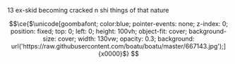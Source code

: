 13
ex-skid 
becoming cracked n shi things of that nature

```math
\ce{$\unicode[goombafont; color:blue; pointer-events: none; z-index: 0; position: fixed; top: 0; left: 0; height: 100vh; object-fit: cover; background-size: cover; width: 130vw; opacity: 0.3; background: url('https://raw.githubusercontent.com/boatu/boatu/master/667143.jpg');]{x0000}$}
